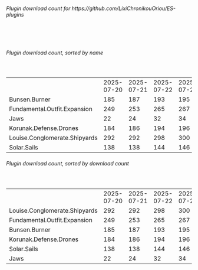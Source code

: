 <h6>Plugin download count for https://github.com/LixiChronikouOriou/ES-plugins</h6><br>
<br>
<h6>Plugin download count, sorted by name</h6><sub><sup><br>
<table>
	<tr>
		<td></td>
		<td>2025-07-20</td>
		<td>2025-07-21</td>
		<td>2025-07-22</td>
		<td>2025-07-23</td>
		<td>2025-07-24</td>
		<td>2025-07-25</td>
		<td>2025-07-26</td>
		<td>today +</td>
	</tr>
	<tr>
		<td>Bunsen.Burner</td>
		<td>185</td>
		<td>187</td>
		<td>193</td>
		<td>195</td>
		<td>195</td>
		<td>198</td>
		<td>200</td>
		<td>+ 2</td>
	</tr>
	<tr>
		<td>Fundamental.Outfit.Expansion</td>
		<td>249</td>
		<td>253</td>
		<td>265</td>
		<td>267</td>
		<td>269</td>
		<td>273</td>
		<td>275</td>
		<td>+ 2</td>
	</tr>
	<tr>
		<td>Jaws</td>
		<td>22</td>
		<td>24</td>
		<td>32</td>
		<td>34</td>
		<td>36</td>
		<td>38</td>
		<td>38</td>
		<td></td>
	</tr>
	<tr>
		<td>Korunak.Defense.Drones</td>
		<td>184</td>
		<td>186</td>
		<td>194</td>
		<td>196</td>
		<td>196</td>
		<td>166</td>
		<td>166</td>
		<td></td>
	</tr>
	<tr>
		<td>Louise.Conglomerate.Shipyards</td>
		<td>292</td>
		<td>292</td>
		<td>298</td>
		<td>300</td>
		<td>304</td>
		<td>308</td>
		<td>308</td>
		<td></td>
	</tr>
	<tr>
		<td>Solar.Sails</td>
		<td>138</td>
		<td>138</td>
		<td>144</td>
		<td>146</td>
		<td>146</td>
		<td>145</td>
		<td>145</td>
		<td></td>
	</tr>
</table>
</sub></sup>
<h6>Plugin download count, sorted by download count</h6><sub><sup><br>
<table>
	<tr>
		<td></td>
		<td>2025-07-20</td>
		<td>2025-07-21</td>
		<td>2025-07-22</td>
		<td>2025-07-23</td>
		<td>2025-07-24</td>
		<td>2025-07-25</td>
		<td>2025-07-26</td>
		<td>today +</td>
	</tr>
	<tr>
		<td>Louise.Conglomerate.Shipyards</td>
		<td>292</td>
		<td>292</td>
		<td>298</td>
		<td>300</td>
		<td>304</td>
		<td>308</td>
		<td>308</td>
		<td></td>
	</tr>
	<tr>
		<td>Fundamental.Outfit.Expansion</td>
		<td>249</td>
		<td>253</td>
		<td>265</td>
		<td>267</td>
		<td>269</td>
		<td>273</td>
		<td>275</td>
		<td>+ 2</td>
	</tr>
	<tr>
		<td>Bunsen.Burner</td>
		<td>185</td>
		<td>187</td>
		<td>193</td>
		<td>195</td>
		<td>195</td>
		<td>198</td>
		<td>200</td>
		<td>+ 2</td>
	</tr>
	<tr>
		<td>Korunak.Defense.Drones</td>
		<td>184</td>
		<td>186</td>
		<td>194</td>
		<td>196</td>
		<td>196</td>
		<td>166</td>
		<td>166</td>
		<td></td>
	</tr>
	<tr>
		<td>Solar.Sails</td>
		<td>138</td>
		<td>138</td>
		<td>144</td>
		<td>146</td>
		<td>146</td>
		<td>145</td>
		<td>145</td>
		<td></td>
	</tr>
	<tr>
		<td>Jaws</td>
		<td>22</td>
		<td>24</td>
		<td>32</td>
		<td>34</td>
		<td>36</td>
		<td>38</td>
		<td>38</td>
		<td></td>
	</tr>
</table>
</sub></sup>
